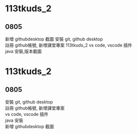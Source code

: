 # 113tkuds_2


## 0805
新增 githubdesktop 截圖
安裝 git, github desktop  
註冊 github帳號, 新增課堂專案  113tkuds_2
vs code, vscode 插件  
java 安裝,版本截圖
# 113tkuds_2

## 0805  
安裝 git, github desktop  
註冊 github帳號, 新增課堂專案  
vs code, vscode 插件  
java 安裝  
新增 githubdesktop 截圖
